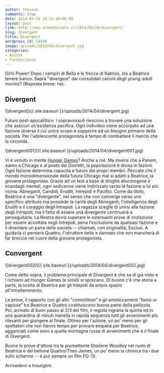 ```yaml
---
author: thesave
comments: true
date: 2014-04-28 18:12:48+00:00
layout: post
link: http://www.atomodelmale.it/2014/04/28/divergent/
slug: divergent
title: Divergent
wordpress_id: 14430
image: uploads/2014/04/divergent.jpg
categories:
- Azione
- Fantascienza
---
```


Girls Power! Dopo i vampiri di Bella e le frecce di Katniss, sta a Beatrice tenere banco. Saprà "divergere" dai consolidati canoni degli young-adult movies? (Risposta breve: no).

## Divergent

![divergent]({{ site.baseurl }}/uploads/2014/04/divergent.jpg)

Futuro post-apocalittico. I sopravvissuti riescono a trovare una soluzione che assicuri un'esistenza pacifica. Ogni individuo viene accorpato ad una fazione diversa il cui unico scopo è sopperire ad un bisogno primario della società. Per l'adolescente protagonista è tempo di combattere il marcio che la circonda.

![divergent001]({{ site.baseurl }}/uploads/2014/04/divergent001.jpg)

Vi è venuto in mente [Hunger Games](/2012/05/18/the-hunger-games/)? Anche a me. Ma invece che a Panem, siamo a Chicago e al posto dei Distretti, la popolazione è divisa in fazioni. Ogni fazione determina capacità e futuro dei propri membri. Peccato che il mondo monodimensionale della futura Chicago mal si adatti a Beatrice, la giovane protagonista. Grazie ad un test a base di droghe allucinogene e scandagli mentali, ogni sedicenne viene indirizzato verso la fazione a lui più vicina. Abneganti, Candidi, Eruditi, Intrepidi e Pacifici. Come da titolo, Beatrice è una "divergente", nel senso che non converge verso uno specifico attributo ma possiede la carità degli Abneganti, l'intelligenza degli Eruditi e il coraggio degli Intrepidi. La ragazza sceglie di unirsi alla fazione degli Intrepidi, ma il fatto di essere una divergente continuerà a perseguitarla. La Nostra dovrà superare le estenuanti prove di iniziazione per essere accettata negli Intrepidi, pena l'esclusione da qualsiasi fazione e il diventare un paria della società -- chiamati, con originalità, Esclusi. A guidarla ci penserà Quattro, l'istruttore bello e dannato che non mancherà di far breccia nel cuore della giovane protagonista.

## Convergent

![divergent002]({{ site.baseurl }}/uploads/2014/04/divergent002.jpg)

Come detto sopra, il problema principale di Divergent è che sa di già visto e i richiami ad Hunger Games (e simili) si sprecano. Di buono c'è che storia a parte, la scelta di Beatrice per gli Intepidi da ampio spazio all'intrattenimento.

Le prove, il rapporto con gli altri "commilitoni" e gli ammiccamenti "famo-a-capisse" tra Beatrice e Quattro costituiscono buona parte della pellicola. Poi, arrivato di buon passo ai 2/3 del film, il regista ingrana la quinta ed in una quarantina di minuti inanella in rapida sequenza tutti gli avvenimenti più rilevanti per giungere al finale. Ottimo per l'azione, un po' meno per gli spettatori che non hanno tempo per provare empatia per Beatrice, agganciati come sono a quella montagna russa di avvenimenti che è il finale di Divergent.

Buone le prove d'attore tra la promettente Shailene Woodley nel ruolo di Beatrice e del bellone Quattro/Theo James, un po' meno la chimica tra i due sullo schermo -- è pur sempre un film PG-13.

Arrivederci a Insurgent.
